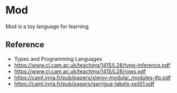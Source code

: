 # Mod

Mod is a toy language for learning.

<!-- 
## TODO
* Better support for comments
* Fix `type 'a tt = 'a M.t`
* Figure out why `let f g = (g ~x:1 ~y:2, g ~y:1 ~x:2)` is disallowed 
* 
-->
## Reference

* Types and Programming Languages
* https://www.cl.cam.ac.uk/teaching/1415/L28/type-inference.pdf
* https://www.cl.cam.ac.uk/teaching/1415/L28/rows.pdf
* https://caml.inria.fr/pub/papers/xleroy-modular_modules-jfp.pdf
* https://caml.inria.fr/pub/papers/garrigue-labels-ppl01.pdf